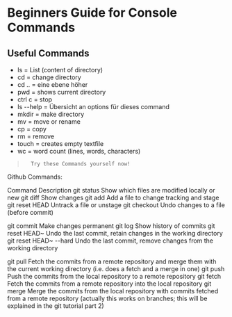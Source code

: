 # Beginners Guide for Console Commands

## Useful Commands

* ls 	= List (content of directory)
* cd 	= change directory
* cd .. 	= eine ebene höher
* pwd  = shows current directory
* ctrl c = stop
* ls --help 	= Übersicht an options für dieses command
* mkdir 		= make directory
* mv 		= move or rename
* cp 		= copy
* rm 		= remove
* touch		= creates empty textfile
* wc		= word count (lines, words, characters)

>		Try these Commands yourself now!


Github Commands:

Command 	  Description
git status 	Show which files are modified locally or new
git diff 	  Show changes
git add 	  Add a file to change tracking and stage
git reset   HEAD 	Untrack a file or unstage
git checkout 	Undo changes to a file (before commit)

git commit 	Make changes permanent
git log 	  Show history of commits
git reset   HEAD~ 	Undo the last commit, retain changes in the working directory
git reset   HEAD~ --hard 	Undo the last commit, remove changes from the working directory

git pull 	  Fetch the commits from a remote repository and merge them with the current working directory (i.e. does a fetch and a merge in one)
git push  	Push the commits from the local repository to a remote repository
git fetch 	Fetch the commits from a remote repository into the local repository
git merge 	Merge the commits from the local repository with commits fetched from a remote repository (actually this works on branches; this will be explained in the git tutorial part 2)
